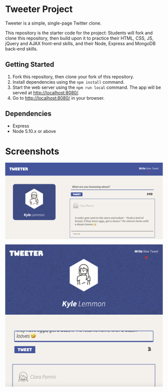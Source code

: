 # Tweeter Project

Tweeter is a simple, single-page Twitter clone.

This repository is the starter code for the project: Students will fork and clone this repository, then build upon it to practice their HTML, CSS, JS, jQuery and AJAX front-end skills, and their Node, Express and MongoDB back-end skills.



## Getting Started

1. Fork this repository, then clone your fork of this repository.
2. Install dependencies using the `npm install` command.
3. Start the web server using the `npm run local` command. The app will be served at <http://localhost:8080/>.
4. Go to <http://localhost:8080/> in your browser.

## Dependencies

- Express
- Node 5.10.x or above

# Screenshots

!["Screen shot of main tweet page"](https://github.com/lemmonk/tweeter/blob/master/docs/tweeter-main.png?raw=true)

!["Screen shot of responsive main tweet page styling"](https://github.com/lemmonk/tweeter/blob/master/docs/tweeter-responsive.png?raw=true)

